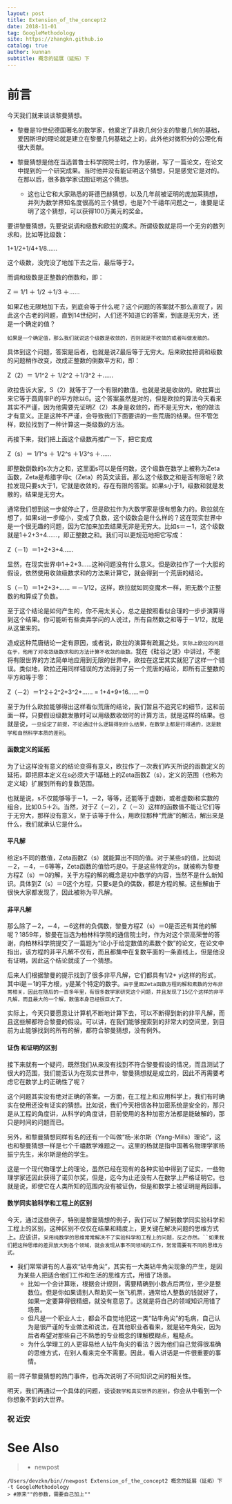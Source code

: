 ```yaml
---
layout: post
title: Extension_of_the_concept2
date: 2018-11-01
tag: GoogleMethodology
site: https://zhangkn.github.io
catalog: true
author: kunnan
subtitle: 概念的延展（延拓）下
---
```




# 前言



今天我们就来谈谈黎曼猜想。

* 黎曼是19世纪德国著名的数学家，他奠定了非欧几何分支的黎曼几何的基础，爱因斯坦的理论就是建立在黎曼几何基础之上的，此外他对微积分的公理化有很大贡献。

* 黎曼猜想是他在当选普鲁士科学院院士时，作为感谢，写了一篇论文，在论文中提到的一个研究成果。当时他并没有能证明这个猜想，只是感觉它是对的。在那以后，很多数学家试图证明这个猜想。
  * 这也让它和大家熟悉的哥德巴赫猜想，以及几年前被证明的庞加莱猜想，并列为数学界知名度很高的三个猜想，也是7个千禧年问题之一，谁要是证明了这个猜想，可以获得100万美元的奖金。

要讲黎曼猜想，先要说说调和级数和欧拉的魔术。所谓级数就是将一个无穷的数列求和，比如等比级数：

1+1/2+1/4+1/8……

这个级数，没完没了地加下去之后，最后等于2。

而调和级数是正整数的倒数和，即：

Z ＝ 1/1 ＋ 1/2 ＋1/3 ＋……

如果Z也无限地加下去，到底会等于什么呢？这个问题的答案就不那么直观了，因此这个古老的问题，直到14世纪时，人们还不知道它的答案，到底是无穷大，还是一个确定的值？

`如果是一个确定值，那么我们就说这个级数是收敛的，否则就是不收敛的或者叫做发散的。`

具体到这个问题，答案是后者，也就是说Z最后等于无穷大。后来欧拉把调和级数的问题稍作改变，改成正整数的倒数平方和，即：

Z（2）＝ 1/1^2 ＋ 1/2^2 ＋1/3^2 ＋……

欧拉告诉大家，S（2）就等于了一个有限的数值，也就是说是收敛的。欧拉算出来它等于圆周率Pi的平方除以6。这个答案虽然是对的，但是欧拉的算法今天看来其实不严谨，因为他需要先证明Z（2）本身是收敛的，而不是无穷大，他的做法才有意义。正是这种不严谨，会导致我们下面要讲的一些荒唐的结果。但不管怎样，欧拉找到了一种计算这一类级数的方法。

再接下来，我们把上面这个级数再推广一下，把它变成

Z（s）＝ 1/1^s ＋ 1/2^s ＋1/3^s ＋……



即整数倒数的s次方之和，这里面s可以是任何数，这个级数在数学上被称为Zeta函数，Zeta是希腊字母ς（Zeta）的英文读音。那么这个级数之和是否有限呢？欧拉发现只要s大于1，它就是收敛的，存在有限的答案。如果s小于1，级数和就是发散的，结果是无穷大。

通常我们想到这一步就停止了，但是欧拉作为大数学家是很有想象力的。欧拉就在想了，如果s进一步缩小，变成了负数，这个级数会是什么样的？这在现实世界中是一个很无趣的问题，因为它加来加去结果无非是无穷大。比如s＝－1，这个级数就是1＋2+3+4......，即正整数之和。我们可以更规范地把它写成：

Z（－1）＝1+2+3+4……

显然，在现实世界中1＋2+3......这种问题没有什么意义。但是欧拉作了一个大胆的假设，依然使用收敛级数求和的方法来计算它，就会得到一个荒唐的结论。

S（－1）＝1+2+3+…… ＝－1/12，这样，欧拉就如同变魔术一样，把无数个正整数的和算成了负数。

至于这个结论是如何产生的，你不用太关心，总之是按照看似合理的一步步演算得到这个结果。你可能听有些卖弄学问的人说过，所有自然数之和等于－1/12，就是从这里来的。

造成这种荒唐结论一定有原因，或者说，欧拉的演算有疏漏之处。`实际上欧拉的问题在于，他用了对收敛级数求和的方法计算不收敛的级数。`我在《硅谷之谜》中讲过，不能将有限世界的方法简单地应用到无限的世界中，欧拉在这里其实就犯了这样一个错误。类似地，欧拉还用同样错误的方法得到了另一个荒唐的结论，即所有正整数的平方和等于零：

Z（－2）＝1^2＋2^2+3^2+…… = 1+4+9+16……＝0

至于为什么欧拉能够得出这样看似荒唐的结论，我们暂且不追究它的细节，这和前面一样，只要假设级数发散时可以用级数收敛时的计算方法，就是这样的结果。也就是说，`一旦设定了前提，不论通过什么逻辑得到什么结果，在数学上都是行得通的，这是数学和自然科学本质的差别`。



#### 函数定义的延拓

为了让这样没有意义的结论变得有意义，欧拉作了一次我们昨天所说的函数定义的延拓，即把原本定义在s必须大于1基础上的Zeta函数Z（s），定义的范围（也称为定义域）扩展到所有的复数范围。

也就是说，s不仅能够等于－1，－2，等等，还能等于虚数i，或者虚数i和实数的组合，比如0.5＋2i。当然，对于Z（－2），Z（－3）这样的函数值不能让它们等于无穷大，那样没有意义，至于该等于什么，用欧拉那种“荒唐”的解法，解出来是什么，我们就承认它是什么。

#### 平凡解

给定s不同的数值，Zeta函数Z（s）就能算出不同的值。对于某些s的值，比如说－2，－4，－6等等，Zeta函数的值恰巧是0。于是这些特定的s，就被称为黎曼方程Z（s）＝0的解，关于方程的解的概念是初中数学的内容，当然不是什么新知识。具体到Z（s）＝0这个方程，只要s是负的偶数，都是方程的解。这些解由于很快大家都发现了，因此被称为平凡解。



#### 非平凡解

那么除了－2，－4，－6这样的负偶数，黎曼方程Z（s）＝0是否还有其他的解呢？1859年，黎曼在当选为柏林科学院的通信院士时，作为对这个崇高荣誉的答谢，向柏林科学院提交了一篇题为“论小于给定数值的素数个数”的论文，在论文中指出，该方程的非平凡解不仅有，而且都集中在复数平面的一条直线上，但是他没有证明，因此这个结论就成了一个猜想。

后来人们根据黎曼的提示找到了很多非平凡解，它们都具有1/2+ yi这样的形式，其中i是－1的平方根，y是某个特定的数字。`由于里面Zeta函数方程的解和素数的分布非常相关，因此在随后的一百多年里，有很多数学家研究这个问题，并且发现了15亿个这样的非平凡解，而且最大的一个解，数值本身已经很巨大了。`

实际上，今天只要愿意让计算机不断地计算下去，可以不断得到新的非平凡解，而且这些解都符合黎曼的假设。可以讲，在我们能够搜索到的非常大的空间里，到目前为止能够找到的所有的解，都符合黎曼猜想，没有例外。



#### 证伪  和证明的区别

接下来就有一个疑问，既然我们从来没有找到不符合黎曼假设的情况，而且测试了很大的范围，我们能否认为在现实世界中，黎曼猜想就是成立的，因此不再需要考虑它在数学上的正确性了呢？

这个问题其实没有绝对正确的答案。一方面，在工程上和应用科学上，我们有时确实在使用还没有证实的猜想。比如说，我们今天相信各种加密系统是安全的，那只是从工程的角度讲，从科学的角度讲，目前使用的各种加密方法都是能破解的，那只是时间的问题而已。

另外，和黎曼猜想同样有名的还有一个叫做“杨-米尔斯（Yang-Mills）理论”，这也和黎曼猜想一样是七个千禧数学难题之一。这里的杨就是指中国著名物理学家杨振宁先生，米尔斯是他的学生。

这是一个现代物理学上的理论，虽然已经在现有的各种实验中得到了证实，一些物理学家还因此获得了诺贝尔奖，但是，迄今为止还没有人在数学上严格证明它。也就是说，即使它在人类所知的范围内没有被证伪，但是和数学上被证明是两回事。



#### 数学同实验科学和工程上的区别

今天，通过这些例子，特别是黎曼猜想的例子，我们可以了解到数学同实验科学和工程上的区别，这种区别不仅仅在结果和精度上，更关键在解决问题的思维方式上。应该讲，`采用纯数学的思维常常解决不了实验科学和工程上的问题，反之亦然。``如果我们把这种思维的差异放大到各个领域，就会发现从事不同领域的工作，常常需要有不同的思维方式。`

* 我们常常讲有的人喜欢“钻牛角尖”，其实有一大类钻牛角尖现象的产生，是因为某些人把适合他们工作和生活的思维方式，用错了场景。
  * 比如一个会计算账，根据会计规则，需要精确到小数点后两位，至少是整数位。但是你如果请别人帮助买一张飞机票，通常给人整数的钱就好了，如果一定要算得很精细，就没有意思了。这就是将自己的领域知识用错了场景。
  * 但凡是一个职业人士，都会不自觉地犯这一类“钻牛角尖”的毛病，自己认为是很严谨的专业做法和说法，在其他职业者看来，就是钻牛角尖，因为后者希望对那些自己不熟悉的专业概念的理解模糊点，粗糙点。
  * 为什么学理工的人更容易给人钻牛角尖的看法？因为他们自己觉得很准确的思维方式，在别人看来完全不需要。因此，看人讲话是一件很重要的事情。

前一阵子黎曼猜想的热门事件，也再次说明了不同知识之间的相关性。



明天，我们再通过一个具体的问题，谈谈`数学和真实世界的差别`，你会从中看到一个你想象不到的大世界。

### 祝 近安



# See Also 

>* newpost 
>
```
/Users/devzkn/bin//newpost Extension_of_the_concept2 概念的延展（延拓）下 -t GoogleMethodology
> #原来""的参数，需要自己加上""
```

